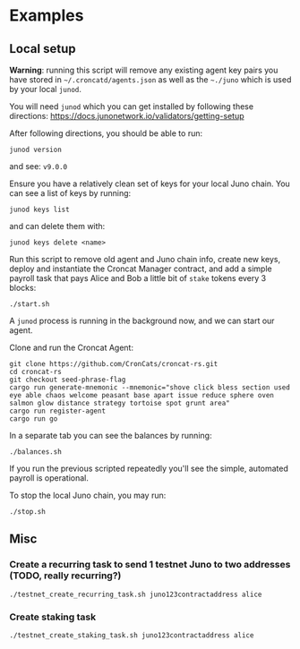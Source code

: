 # Examples

## Local setup

**Warning**: running this script will remove any existing agent key pairs you have stored in `~/.croncatd/agents.json` as well as the `~./juno` which is used by your local `junod`.

You will need `junod` which you can get installed by following these directions:
https://docs.junonetwork.io/validators/getting-setup

After following directions, you should be able to run:

    junod version

and see: `v9.0.0`

Ensure you have a relatively clean set of keys for your local Juno chain. You can see a list of keys by running:

    junod keys list

and can delete them with:

    junod keys delete <name>

Run this script to remove old agent and Juno chain info, create new keys, deploy and instantiate the Croncat Manager contract, and add a simple payroll task that pays Alice and Bob a little bit of `stake` tokens every 3 blocks:

    ./start.sh

A `junod` process is running in the background now, and we can start our agent.

Clone and run the Croncat Agent:

```
git clone https://github.com/CronCats/croncat-rs.git
cd croncat-rs
git checkout seed-phrase-flag
cargo run generate-mnemonic --mnemonic="shove click bless section used eye able chaos welcome peasant base apart issue reduce sphere oven salmon glow distance strategy tortoise spot grunt area"
cargo run register-agent
cargo run go
```

In a separate tab you can see the balances by running:

    ./balances.sh

If you run the previous scripted repeatedly you'll see the simple, automated payroll is operational.

To stop the local Juno chain, you may run:

    ./stop.sh

## Misc

### Create a recurring task to send 1 testnet Juno to two addresses (TODO, really recurring?)
    ./testnet_create_recurring_task.sh juno123contractaddress alice

### Create staking task
    ./testnet_create_staking_task.sh juno123contractaddress alice